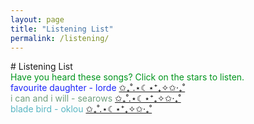 ```yaml
---
layout: page
title: "Listening List"
permalink: /listening/
---
```

<div style = "color: ##b900bb;">
# Listening List 
</div>

<div style = "color: #00951d;">
  Have you heard these songs? Click on the stars to listen.
</div>

<div class ="indent" style = "color: #1d27fa;">
favourite daughter - lorde
  <a href="#" onclick="playOnly('favd'); return false;">
          ✩₊˚.⋆☾⋆⁺₊✧✩‧₊˚  
  </a>
  <audio id="favd" src="/assets/favourite-daughter.mp3"></audio>
</div>

<div class = "indent" style = "color:#719f7e;">
i can and i will - searows
 <a href="#" onclick="playOnly('icaiw'); return false;">
          ✩₊˚.⋆☾⋆⁺₊✧✩‧₊˚  
  </a>
  <audio id="icaiw" src="/assets/icaniwill.mp3"></audio>
</div>
<div class = "indent" style = "color:#58b6c3;">
blade bird - oklou
  <a href="#" onclick="playOnly('bbird'); return false;">
          ✩₊˚.⋆☾⋆⁺₊✧✩‧₊˚  
  </a>
  <audio id="bbird" src="/assets/bladebird.mp3"></audio>
</div>

<script>
function playOnly(id) {
  document.querySelectorAll('audio').forEach(function(audio) {
    audio.pause();
    audio.currentTime = 0;
  });

  g
  document.getElementById(id).play();
}
</script>


